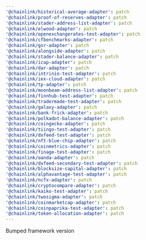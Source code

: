 ```yaml
---
'@chainlink/historical-average-adapter': patch
'@chainlink/proof-of-reserves-adapter': patch
'@chainlink/stader-address-list-adapter': patch
'@chainlink/elwood-adapter': patch
'@chainlink/openexchangerates-test-adapter': patch
'@chainlink/cfbenchmarks-adapter': patch
'@chainlink/gsr-adapter': patch
'@chainlink/alongside-adapter': patch
'@chainlink/stader-balance-adapter': patch
'@chainlink/icap-adapter': patch
'@chainlink/dar-adapter': patch
'@chainlink/intrinio-test-adapter': patch
'@chainlink/iex-cloud-adapter': patch
'@chainlink/tp-adapter': patch
'@chainlink/moonbeam-address-list-adapter': patch
'@chainlink/finnhub-test-adapter': patch
'@chainlink/tradermade-test-adapter': patch
'@chainlink/galaxy-adapter': patch
'@chainlink/bank-frick-adapter': patch
'@chainlink/polkadot-balance-adapter': patch
'@chainlink/coingecko-adapter': patch
'@chainlink/tiingo-test-adapter': patch
'@chainlink/dxfeed-test-adapter': patch
'@chainlink/nft-blue-chip-adapter': patch
'@chainlink/coinmetrics-adapter': patch
'@chainlink/finage-test-adapter': patch
'@chainlink/oanda-adapter': patch
'@chainlink/dxfeed-secondary-test-adapter': patch
'@chainlink/blocksize-capital-adapter': patch
'@chainlink/alphavantage-test-adapter': patch
'@chainlink/ncfx-adapter': patch
'@chainlink/cryptocompare-adapter': patch
'@chainlink/kaiko-test-adapter': patch
'@chainlink/twosigma-adapter': patch
'@chainlink/coinmarketcap-adapter': patch
'@chainlink/coinpaprika-test-adapter': patch
'@chainlink/token-allocation-adapter': patch
---
```


Bumped framework version
